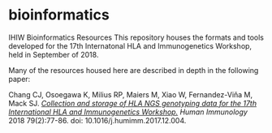 # bioinformatics
IHIW Bioinformatics Resources 
This repository houses the formats and tools developed for the 17th Internatonal HLA and Immunogenetics Workshop, held in September of 2018. 

Many of the resources housed here are described in depth in the following paper: 

  Chang CJ, Osoegawa K, Milius RP, Maiers M, Xiao W, Fernandez-Viňa M, Mack SJ.
  [*Collection and storage of HLA NGS genotyping data for the 17th International HLA and Immunogenetics Workshop.*](https://www.ncbi.nlm.nih.gov/pubmed/29247682)
  _Human Immunology_ 2018 79(2):77-86. doi: 10.1016/j.humimm.2017.12.004.


